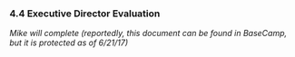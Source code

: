 ### 4.4 Executive Director Evaluation 
*Mike will complete (reportedly, this document can be found in BaseCamp, but it is protected as of 6/21/17)*
